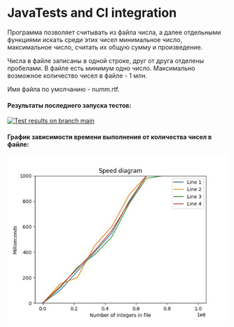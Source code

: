 # JavaTests and CI integration

Программа позволяет считывать из файла числа, а далее отдельными функциями искать среди этих чисел минимальное число, максимальное число, считать их общую сумму и произведение.

Числа в файле записаны в одной строке, друг от друга отделены пробелами. В файле есть минимум одно число. Максимально возможное количество чисел в файле - 1 млн.

Имя файла по умолчанию - numm.rtf.

#### Результаты последнего запуска тестов:

<a target="_blank" rel="noopener noreferrer" href="https://github.com/NosayFN/JavaTests/actions/workflows/maven.yml"><img src="https://github.com/NosayFN/JavaTests/actions/workflows/maven.yml/badge.svg?branch=main" alt="Test results on branch main" style="max-width: 100%;"></a>

#### График зависимости времени выполнения от количества чисел в файле:

![Speed diagram](/diagram.jpg)
